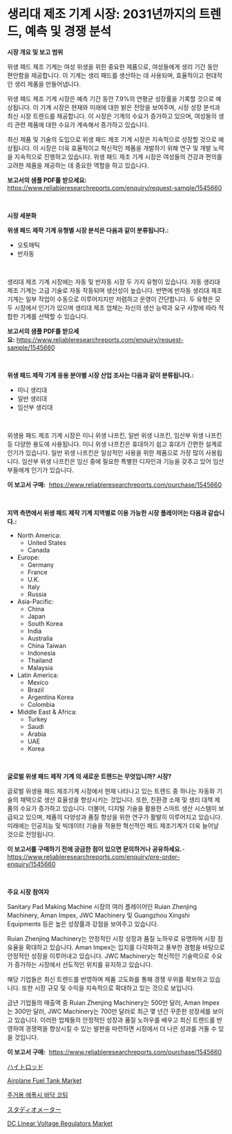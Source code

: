 <p><h1>생리대 제조 기계 시장: 2031년까지의 트렌드, 예측 및 경쟁 분석</h1></p><p><strong>시장 개요 및 보고 범위</strong></p>
<p><p>위생 패드 제조 기계는 여성 위생을 위한 중요한 제품으로, 여성들에게 생리 기간 동안 편안함을 제공합니다. 이 기계는 생리 패드를 생산하는 데 사용되며, 효율적이고 현대적인 생리 제품을 만들어냅니다.</p><p>위생 패드 제조 기계 시장은 예측 기간 동안 7.9%의 연평균 성장률을 기록할 것으로 예상됩니다. 이 기계 시장은 현재와 미래에 대한 밝은 전망을 보여주며, 시장 성장 분석과 최신 시장 트렌드를 제공합니다. 이 시장은 기계의 수요가 증가하고 있으며, 여성들의 생리 관련 제품에 대한 수요가 계속해서 증가하고 있습니다.</p><p>최신 제품 및 기술의 도입으로 위생 패드 제조 기계 시장은 지속적으로 성장할 것으로 예상됩니다. 이 시장은 더욱 효율적이고 혁신적인 제품을 개발하기 위해 연구 및 개발 노력을 지속적으로 진행하고 있습니다. 위생 패드 제조 기계 시장은 여성들의 건강과 편의를 고려한 제품을 제공하는 데 중요한 역할을 하고 있습니다.</p></p>
<p><strong>보고서의 샘플 PDF를 받으세요:</strong> <a href="https://www.reliableresearchreports.com/enquiry/request-sample/1545660">https://www.reliableresearchreports.com/enquiry/request-sample/1545660</a></p>
<p>&nbsp;</p>
<p><strong>시장 세분화</strong></p>
<p><strong>위생 패드 제작 기계 유형별 시장 분석은 다음과 같이 분류됩니다.:</strong></p>
<p><ul><li>오토매틱</li><li>반자동</li></ul></p>
<p>&nbsp;</p>
<p><p>생리대 제조 기계 시장에는 자동 및 반자동 시장 두 가지 유형이 있습니다. 자동 생리대 제조 기계는 고급 기술로 자동 작동되며 생산성이 높습니다. 반면에 반자동 생리대 제조 기계는 일부 작업이 수동으로 이루어지지만 저렴하고 운영이 간단합니다. 두 유형은 모두 시장에서 인기가 있으며 생리대 제조 업체는 자신의 생산 능력과 요구 사항에 따라 적합한 기계를 선택할 수 있습니다.</p></p>
<p><strong>보고서의 샘플 PDF를 받으세요:</strong>&nbsp;<a href="https://www.reliableresearchreports.com/enquiry/request-sample/1545660">https://www.reliableresearchreports.com/enquiry/request-sample/1545660</a></p>
<p>&nbsp;</p>
<p><strong> 위생 패드 제작 기계 응용 분야별 시장 산업 조사는 다음과 같이 분류됩니다.:</strong></p>
<p><ul><li>미니 생리대</li><li>일반 생리대</li><li>임산부 생리대</li></ul></p>
<p>&nbsp;</p>
<p><p>위생용 패드 제조 기계 시장은 미니 위생 나프킨, 일반 위생 나프킨, 임산부 위생 나프킨 등 다양한 용도에 사용됩니다. 미니 위생 나프킨은 휴대하기 쉽고 휴대가 간편한 설계로 인기가 있습니다. 일반 위생 나프킨은 일상적인 사용을 위한 제품으로 가장 많이 사용됩니다. 임산부 위생 나프킨은 임신 중에 필요한 특별한 디자인과 기능을 갖추고 있어 임산부들에게 인기가 있습니다.</p></p>
<p><strong>이 보고서 구매:</strong>&nbsp; <a href="https://www.reliableresearchreports.com/purchase/1545660">https://www.reliableresearchreports.com/purchase/1545660</a></p>
<p>&nbsp;</p>
<p><strong>지역 측면에서 위생 패드 제작 기계 지역별로 이용 가능한 시장 플레이어는 다음과 같습니다.:</strong></p>
<p><ul>
    <li>
        North America:
        <ul>
            <li>United States</li>
            <li>Canada</li>
        </ul>
    </li>
    <li>
        Europe:
        <ul>
            <li>Germany</li>
            <li>France</li>
            <li>U.K.</li>
            <li>Italy</li>
            <li>Russia</li>
        </ul>
    </li>
    <li>
        Asia-Pacific:
        <ul>
            <li>China</li>
            <li>Japan</li>
            <li>South Korea</li>
            <li>India</li>
            <li>Australia</li>
            <li>China Taiwan</li>
            <li>Indonesia</li>
            <li>Thailand</li>
            <li>Malaysia</li>
        </ul>
    </li>
    <li>
        Latin America:
        <ul>
            <li>Mexico</li>
            <li>Brazil</li>
            <li>Argentina Korea</li>
            <li>Colombia</li>
        </ul>
    </li>
    <li>
        Middle East & Africa:
        <ul>
            <li>Turkey</li>
            <li>Saudi</li>
            <li>Arabia</li>
            <li>UAE</li>
            <li>Korea</li>
        </ul>
    </li>
    </ul></p>
<p>&nbsp;</p>
<p><strong>글로벌 위생 패드 제작 기계 의 새로운 트렌드는 무엇입니까? 시장?</strong></p>
<p><p>글로벌 위생용 패드 제조기계 시장에서 현재 나타나고 있는 트렌드 중 하나는 자동화 기술의 채택으로 생산 효율성을 향상시키는 것입니다. 또한, 친환경 소재 및 생리 대책 제품의 수요가 증가하고 있습니다. 더불어, 디지털 기술을 활용한 스마트 생산 시스템이 보급되고 있으며, 제품의 다양성과 품질 향상을 위한 연구가 활발히 이루어지고 있습니다. 미래에는 인공지능 및 빅데이터 기술을 적용한 혁신적인 패드 제조기계가 더욱 늘어날 것으로 전망됩니다.</p></p>
<p><strong>이 보고서를 구매하기 전에 궁금한 점이 있으면 문의하거나 공유하세요.</strong>- <a href="https://www.reliableresearchreports.com/enquiry/pre-order-enquiry/1545660">https://www.reliableresearchreports.com/enquiry/pre-order-enquiry/1545660</a></p>
<p>&nbsp;</p>
<p><strong>주요 시장 참여자</strong></p>
<p><p>Sanitary Pad Making Machine 시장의 여러 플레이어인 Ruian Zhenjing Machinery, Aman Impex, JWC Machinery 및 Guangzhou Xingshi Equipments 등은 높은 성장률과 강점을 보여주고 있습니다.</p><p>Ruian Zhenjing Machinery는 안정적인 시장 성장과 품질 노하우로 유명하며 시장 점유율을 확대하고 있습니다. Aman Impex는 입지를 다각화하고 풍부한 경험을 바탕으로 안정적인 성장을 이루어내고 있습니다. JWC Machinery는 혁신적인 기술력으로 수요가 증가하는 시장에서 선도적인 위치를 유지하고 있습니다.</p><p>해당 기업들은 최신 트렌드를 반영하며 제품 고도화를 통해 경쟁 우위를 확보하고 있습니다. 또한 시장 규모 및 수익을 지속적으로 확대하고 있는 것으로 보입니다.</p><p>금년 기업들의 매출액 중 Ruian Zhenjing Machinery는 500만 달러, Aman Impex는 300만 달러, JWC Machinery는 700만 달러로 최근 몇 년간 꾸준한 성장세를 보이고 있습니다. 이러한 업체들의 안정적인 성장과 품질 노하우를 배우고 최신 트렌드를 반영하여 경쟁력을 향상시킬 수 있는 발판을 마련하면 시장에서 더 나은 성과를 거둘 수 있을 것입니다.</p></p>
<p><strong>이 보고서 구매:</strong>&nbsp;&nbsp;<a href="https://www.reliableresearchreports.com/purchase/1545660">https://www.reliableresearchreports.com/purchase/1545660</a></p>
<p><p><a href="https://github.com/adcxff01450218/Market-Research-Report-List-1/blob/main/580517914043.md">ハイトロッド</a></p><p><a href="https://issuu.com/reportprime-2/docs/airplane-fuel-tank-market-size-2030.pptx">Airplane Fuel Tank Market</a></p><p><a href="https://github.com/vsn7qpua81q/Market-Research-Report-List-1/blob/main/503005213084.md">주거용 에폭시 바닥 코팅</a></p><p><a href="https://github.com/xnljig2898992/Market-Research-Report-List-1/blob/main/840012514042.md">スタディオメーター</a></p><p><a href="https://github.com/sonuprakash1/Market-Research-Report-List-2/blob/main/dc-linear-voltage-regulators-market.md">DC Linear Voltage Regulators Market</a></p></p>
